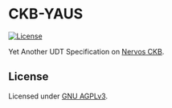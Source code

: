# CKB-YAUS

[![License]](#license)

Yet Another UDT Specification on [Nervos CKB].

[License]: https://img.shields.io/github/license/yangby-cryptape/ckb-yaus.svg

## License

Licensed under [GNU AGPLv3].

[GNU AGPLv3]: LICENSE

[Nervos CKB]: https://www.nervos.org/ckb/
